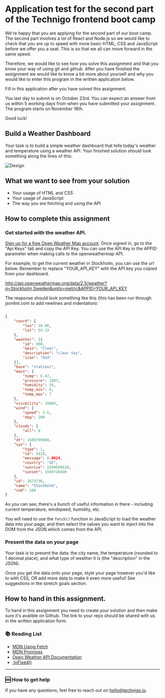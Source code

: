 # Application test for the second part of the Technigo frontend boot camp

We're happy that you are applying for the second part of our boot camp. The second part involves a lot of React and Node.js so we would like to check that you are up to speed with more basic HTML, CSS and JavaScript before we offer you a seat. This is so that we all can move forward in the same speed. 

Therefore, we would like to see how you solve this assignment and that you know your way of using git and github. After you have finished the assignment we would like to know a bit more about yourself and why you would like to enter this program in the written application below. 

Fill in this application after you have solved this assignment. 

You last day to submit is on October 23rd. You can expect an answer from us within 5 working days from when you have submitted your assignment. The program starts on November 18th. 

Good luck! 

## Build a Weather Dashboard 

Your task is to build a simple weather dashboard that tells today's weather and temperature using a weather API. Your finished solution should look something along the lines of this:

![Design](https://github.com/Technigo/assignment-weather/blob/master/weather_app.png)

## What we want to see from your solution
* Your usage of HTML and CSS
* Your usage of JavaScript
* The way you are fetching and using the API

## How to complete this assignment

### Get started with the weather API.

[Sign up for a free Open Weather Map account](https://home.openweathermap.org/users/sign_up). Once signed in, go to the "Api Keys" tab and copy the API Key. You can use the API Key in the APPID parameter when making calls to the openweathermap API.

For example, to get the current weather in Stockholm, you can use the url below. Remember to replace "YOUR_API_KEY" with the API key you copied from your dashboard.

http://api.openweathermap.org/data/2.5/weather?q=Stockholm,Sweden&units=metric&APPID=YOUR_API_KEY

The response should look something like this (this has been run through jsonlint.com to add newlines and indentation):

```json

{
	"coord": {
		"lon": 18.06,
		"lat": 59.33
	},
	"weather": [{
		"id": 800,
		"main": "Clear",
		"description": "clear sky",
		"icon": "01d"
	}],
	"base": "stations",
	"main": {
		"temp": 6.47,
		"pressure": 1007,
		"humidity": 56,
		"temp_min": 6,
		"temp_max": 7
	},
	"visibility": 10000,
	"wind": {
		"speed": 3.6,
		"deg": 200
	},
	"clouds": {
		"all": 0
	},
	"dt": 1509709800,
	"sys": {
		"type": 1,
		"id": 5420,
		"message": 0.0024,
		"country": "SE",
		"sunrise": 1509689610,
		"sunset": 1509720490
	},
	"id": 2673730,
	"name": "Stockholm",
	"cod": 200
}
```

As you can see, there's a bunch of useful information in there - including current temperature, windspeed, humidity, etc.

You will need to use the `fetch()` function in JavaScript to load the weather data into your page, and then select the values you want to inject into the DOM from the JSON which comes from the API.

### Present the data on your page

Your task is to present the data: the city name, the temperature (rounded to 1 decimal place), and what type of weather it is (the "description" in the JSON).

Once you get the data onto your page, style your page however you'd like to with CSS, OR add more data to make it even more useful! See suggestions in the stretch goals section.

## How to hand in this assignment. 

To hand in this assignment you need to create your solution and then make sure it's avalible on Github. The link to your repo should be shared with us in the written application form. 

### :books: Reading List

* [MDN Using Fetch](https://developer.mozilla.org/en-US/docs/Web/API/Fetch_API/Using_Fetch)
* [MDN Promises](https://developer.mozilla.org/en-US/docs/Web/JavaScript/Reference/Global_Objects/Promise)
* [Open Weather API Documentation](https://openweathermap.org/current)
* [.toFixed()](https://www.w3schools.com/jsref/jsref_tofixed.asp)

---

### :sos: How to get help

If you have any questions, feel free to reach out on hello@technigo.io. 
